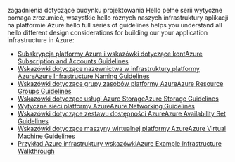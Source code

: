 <span data-ttu-id="e355e-101">zagadnienia dotyczące budynku projektowania Hello pełne serii wytyczne pomaga zrozumieć, wszystkie hello różnych naszych infrastruktury aplikacji na platformie Azure:</span><span class="sxs-lookup"><span data-stu-id="e355e-101">hello full series of guidelines helps you understand all hello different design considerations for building our your application infrastructure in Azure:</span></span>

* [<span data-ttu-id="e355e-102">Subskrypcja platformy Azure i wskazówki dotyczące kont</span><span class="sxs-lookup"><span data-stu-id="e355e-102">Azure Subscription and Accounts Guidelines</span></span>](../articles/virtual-machines/linux/infrastructure-subscription-accounts-guidelines.md?toc=%2fazure%2fvirtual-machines%2flinux%2ftoc.json)
* [<span data-ttu-id="e355e-103">Wskazówki dotyczące nazewnictwa w infrastruktury platformy Azure</span><span class="sxs-lookup"><span data-stu-id="e355e-103">Azure Infrastructure Naming Guidelines</span></span>](../articles/virtual-machines/linux/infrastructure-naming-guidelines.md?toc=%2fazure%2fvirtual-machines%2flinux%2ftoc.json)
* [<span data-ttu-id="e355e-104">Wskazówki dotyczące grupy zasobów platformy Azure</span><span class="sxs-lookup"><span data-stu-id="e355e-104">Azure Resource Groups Guidelines</span></span>](../articles/virtual-machines/linux/infrastructure-resource-groups-guidelines.md?toc=%2fazure%2fvirtual-machines%2flinux%2ftoc.json)
* [<span data-ttu-id="e355e-105">Wskazówki dotyczące usługi Azure Storage</span><span class="sxs-lookup"><span data-stu-id="e355e-105">Azure Storage Guidelines</span></span>](../articles/virtual-machines/linux/infrastructure-storage-solutions-guidelines.md?toc=%2fazure%2fvirtual-machines%2flinux%2ftoc.json)
* [<span data-ttu-id="e355e-106">Wytyczne sieci platformy Azure</span><span class="sxs-lookup"><span data-stu-id="e355e-106">Azure Networking Guidelines</span></span>](../articles/virtual-machines/linux/infrastructure-networking-guidelines.md?toc=%2fazure%2fvirtual-machines%2flinux%2ftoc.json)
* [<span data-ttu-id="e355e-107">Wskazówki dotyczące zestawu dostępności Azure</span><span class="sxs-lookup"><span data-stu-id="e355e-107">Azure Availability Set Guidelines</span></span>](../articles/virtual-machines/linux/infrastructure-availability-sets-guidelines.md?toc=%2fazure%2fvirtual-machines%2flinux%2ftoc.json)
* [<span data-ttu-id="e355e-108">Wskazówki dotyczące maszyny wirtualnej platformy Azure</span><span class="sxs-lookup"><span data-stu-id="e355e-108">Azure Virtual Machine Guidelines</span></span>](../articles/virtual-machines/linux/infrastructure-virtual-machine-guidelines.md?toc=%2fazure%2fvirtual-machines%2flinux%2ftoc.json)
* [<span data-ttu-id="e355e-109">Przykład Azure infrastruktury wskazówki</span><span class="sxs-lookup"><span data-stu-id="e355e-109">Azure Example Infrastructure Walkthrough</span></span>](../articles/virtual-machines/linux/infrastructure-example.md?toc=%2fazure%2fvirtual-machines%2flinux%2ftoc.json)

